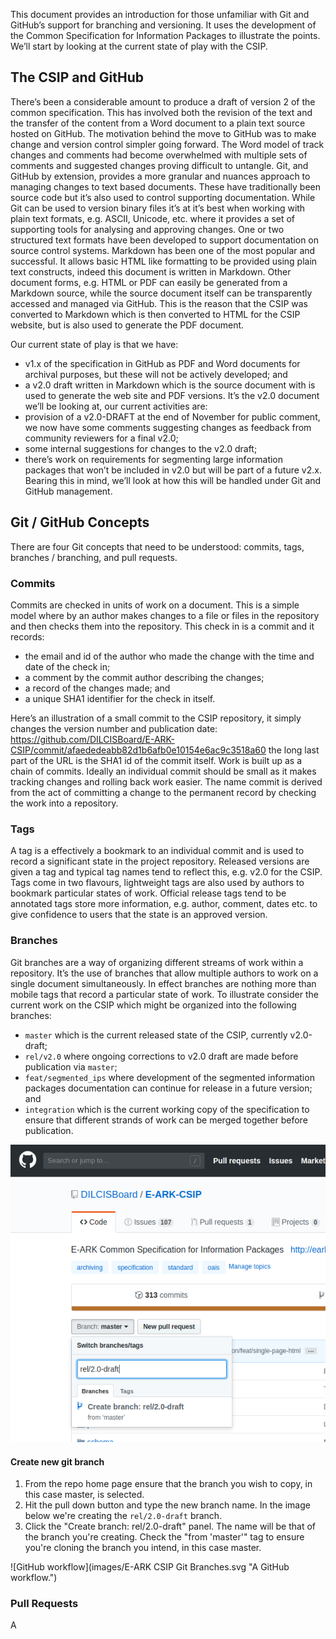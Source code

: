 This document provides an introduction for those unfamiliar with Git and GitHub’s support for branching and versioning. It uses the development of the Common Specification for Information Packages to illustrate the points. We’ll start by looking at the current state of play with the CSIP.

## The CSIP and GitHub
There’s been a considerable amount to produce a draft of version 2 of the common specification. This has involved both the revision of the text and the transfer of the content from a Word document to a plain text source hosted on GitHub. The motivation behind the move to GitHub was to make change and version control simpler going forward. The Word model of track changes and comments had become overwhelmed with multiple sets of comments and suggested changes proving difficult to untangle. Git, and GitHub by extension, provides a more granular and nuances approach to managing changes to text based documents. These have traditionally been source code but it’s also used to control supporting documentation. While Git can be used to version binary files it’s at it’s best when working with plain text formats, e.g. ASCII, Unicode, etc. where it provides a set of supporting tools for analysing and approving changes. One or two structured text formats have been developed to support documentation on source control systems. Markdown has been one of the most popular and successful. It allows basic HTML like formatting to be provided using plain text constructs, indeed this document is written in Markdown. Other document forms, e.g. HTML or PDF can easily be generated from a Markdown source, while the source document itself can be transparently accessed and managed via GitHub. This is the reason that the CSIP was converted to Markdown which is then converted to HTML for the CSIP website, but is also used to generate the PDF document.

Our current state of play is that we have:
- v1.x of the specification in GitHub as PDF and Word documents for archival purposes, but these will not be actively developed; and
- a v2.0 draft written in Markdown which is the source document with is used to generate the web site and PDF versions.
It’s the v2.0 document we’ll be looking at, our current activities are:
- provision of a v2.0-DRAFT at the end of November for public comment, we now have some comments suggesting changes as feedback from community reviewers for a final v2.0;
- some internal suggestions for changes to the v2.0 draft;
- there’s work on requirements for segmenting large information packages that won’t be included in v2.0 but will be part of a future v2.x.
Bearing this in mind, we’ll look at how this will be handled under Git and GitHub management.

## Git / GitHub Concepts
There are four Git concepts that need to be understood: commits, tags, branches / branching, and pull requests.

### Commits
Commits are checked in units of work on a document. This is a simple model where by an author makes changes to a file or files in the repository and then checks them into the repository. This check in is a commit and it records:
- the email and id of the author who made the change with the time and date of the check in;
- a comment by the commit author describing the changes;
- a record of the changes made; and
- a unique SHA1 identifier for the check in itself.

Here’s an illustration of a small commit to the CSIP repository, it simply changes the version number and publication date: https://github.com/DILCISBoard/E-ARK-CSIP/commit/afaededeabb82d1b6afb0e10154e6ac9c3518a60 the long last part of the URL is the SHA1 id of the commit itself. Work is built up as a chain of commits. Ideally an individual commit should be small as it makes tracking changes and rolling back work easier. The name commit is derived from the act of committing a change to the permanent record by checking the work into a repository.

### Tags
A tag is a effectively a bookmark to an individual commit and is used to record a significant state in the project repository. Released versions are given a tag and typical tag names tend to reflect this, e.g. v2.0 for the CSIP. Tags come in two flavours, lightweight tags are also used by authors to bookmark particular states of work. Official release tags tend to be annotated tags store more information, e.g. author, comment, dates etc. to give confidence to users that the state is an approved version.

### Branches
Git branches are a way of organizing different streams of work within a repository. It’s the use of branches that allow multiple authors to work on a single document simultaneously. In effect branches are nothing more than mobile tags that record a particular state of work. To illustrate consider the current work on the CSIP which might be organized into the following branches:
- `master` which is the current released state of the CSIP, currently v2.0-draft;
- `rel/v2.0` where ongoing corrections to v2.0 draft are made before publication via `master`;
- `feat/segmented_ips` where development of the segmented information packages documentation can continue for release in a future version; and
- `integration` which is the current working copy of the specification to ensure that different strands of work can be merged together before publication.

![Release branch from master](images/new-branch.png "Create new branch from master.")

#### Create new git branch
1. From the repo home page ensure that the branch you wish to copy, in this case master, is selected.
2. Hit the pull down button and type the new branch name. In the image below we're creating the `rel/2.0-draft` branch.
3. Click the "Create branch: rel/2.0-draft" panel. The name will be that of the branch you're creating. Check the "from 'master'" tag to ensure you're cloning the branch you intend, in this case master.

![GitHub workflow](images/E-ARK CSIP Git Branches.svg "A GitHub workflow.")

### Pull Requests
A
